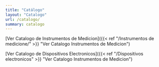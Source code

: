 ```yaml
---
title: "Catálogo"
layout: "Catalogo"
url: /catalogo/
summary: catalogo
---
```


[Ver Catalogo de Instrumentos de Medicion]({{< ref "/Instrumentos de medicione/" >}} "Ver Catalogo Instrumentos de Medicion")

[Ver Catalogo de Dispositivos Electronicos]({{< ref "/Dispositivos electronicos" >}} "Ver Catalogo Instrumentos de Medicion")